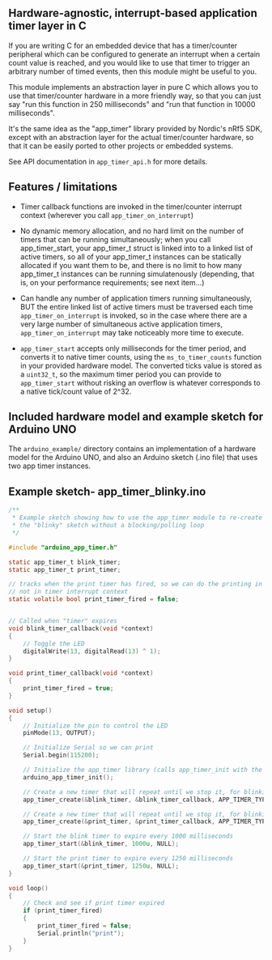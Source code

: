 ## Hardware-agnostic, interrupt-based application timer layer in C

If you are writing C for an embedded device that has a timer/counter peripheral which can
be configured to generate an interrupt when a certain count value is reached, and you would
like to use that timer to trigger an arbitrary number of timed events, then this module might
be useful to you.

This module implements an abstraction layer in pure C which allows you to use that timer/counter
hardware in a more friendly way, so that you can just say "run this function in 250 milliseconds" and
"run that function in 10000 milliseconds".

It's the same idea as the "app_timer" library provided by Nordic's nRf5 SDK,
except with an abstraction layer for the actual timer/counter hardware, so that it can
be easily ported to other projects or embedded systems.

See API documentation in `app_timer_api.h` for more details.

## Features / limitations

- Timer callback functions are invoked in the timer/counter interrupt context (wherever you call `app_timer_on_interrupt`)

- No dynamic memory allocation, and no hard limit on the number of timers that can be running simultaneously; when you call
  app_timer_start, your app_timer_t struct is linked into to a linked list of active timers, so all of your app_timer_t instances
  can be statically allocated if you want them to be, and there is no limit to how many app_timer_t instances can be running
  simulatenously (depending, that is, on your performance requirements; see next item...)

- Can handle any number of application timers running simultaneously, BUT the entire linked list of active timers must
  be traversed each time `app_timer_on_interrupt` is invoked, so in the case where there are a very large number of
  simultaneous active application timers, `app_timer_on_interrupt` may take noticeably more time to execute.

- `app_timer_start` accepts only milliseconds for the timer period, and converts it to native timer counts, using
  the `ms_to_timer_counts` function in your provided hardware model. The converted ticks value is stored as a
  `uint32_t`, so the maximum timer period you can provide to `app_timer_start` without risking an overflow
  is whatever corresponds to a native tick/count value of 2^32.

## Included hardware model and example sketch for Arduino UNO

The `arduino_example/` directory contains an implementation of a hardware model for
the Arduino UNO, and also an Arduino sketch (.ino file) that uses two app timer instances.

## Example sketch- app_timer_blinky.ino

```c
/**
 * Example sketch showing how to use the app_timer module to re-create
 * the "blinky" sketch without a blocking/polling loop
 */

#include "arduino_app_timer.h"

static app_timer_t blink_timer;
static app_timer_t print_timer;

// tracks when the print timer has fired, so we can do the printing in the main loop and
// not in timer interrupt context
static volatile bool print_timer_fired = false;


// Called when "timer" expires
void blink_timer_callback(void *context)
{
    // Toggle the LED
    digitalWrite(13, digitalRead(13) ^ 1);
}

void print_timer_callback(void *context)
{
    print_timer_fired = true;
}

void setup()
{
    // Initialize the pin to control the LED
    pinMode(13, OUTPUT);

    // Initialize Serial so we can print
    Serial.begin(115200);

    // Initialize the app_timer library (calls app_timer_init with the hardware model for arduino uno)
    arduino_app_timer_init();

    // Create a new timer that will repeat until we stop it, for blinking
    app_timer_create(&blink_timer, &blink_timer_callback, APP_TIMER_TYPE_REPEATING);

    // Create a new timer that will repeat until we stop it, for blinking
    app_timer_create(&print_timer, &print_timer_callback, APP_TIMER_TYPE_REPEATING);

    // Start the blink timer to expire every 1000 milliseconds
    app_timer_start(&blink_timer, 1000u, NULL);

    // Start the print timer to expire every 1250 milliseconds
    app_timer_start(&print_timer, 1250u, NULL);
}

void loop()
{
    // Check and see if print timer expired
    if (print_timer_fired)
    {
        print_timer_fired = false;
        Serial.println("print");
    }
}
```

